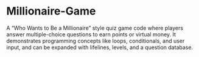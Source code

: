 # Millionaire-Game
A “Who Wants to Be a Millionaire” style quiz game code where players answer multiple-choice questions to earn points or virtual money. It demonstrates programming concepts like loops, conditionals, and user input, and can be expanded with lifelines, levels, and a question database.
